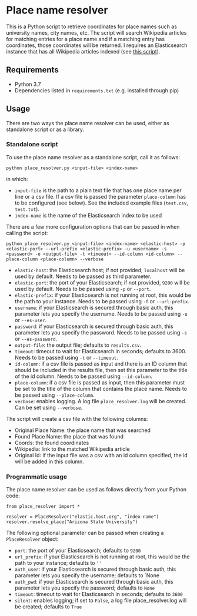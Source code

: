 # Place name resolver

This is a Python script to retrieve coordinates for place names such as university names, city names, etc. The script will search Wikipedia articles for matching entries for a place name and if a matching entry has coordinates, those coordinates will be returned. I requires an Elasticsearch instance that has all Wikipedia articles indexed (see [this script](https://github.com/diging/cord19-geo-explorer-utils/tree/732dfde5310a04d188bdec14ae0d7a2f659b1d51/wikipedia)).

## Requirements
- Python 3.7
- Dependencies listed in `requirements.txt` (e.g. installed through pip)

## Usage

There are two ways the place name resolver can be used, either as standalone script or as a library.

### Standalone script

To use the place name resolver as a standalone script, call it as follows:

```
python place_resolver.py <input-file> <index-name>
```

in which:
- `input-file` is the path to a plain text file that has one place name per line or a csv file. If a csv file is passed the parameter `place-column` has to be configured (see below). See the included example files (`test.csv`, `test.txt`).
- `index-name` is the name of the Elasticsearch index to be used

There are a few more configuration options that can be passed in when calling the script:
```
python place_resolver.py <input-file> <index-name> <elastic-host> -p <elastic-port> --url-prefix <elastic-prefix> -u <username> -s <password> -o <output-file> -t <timeout> --id-column <id-column> --place-column <place-column> --verbose
```

- `elastic-host`: the Elasticsearch host; if not provided, `localhost` will be used by default. Needs to be passed as third parameter.
- `elastic-port`: the port of your Elasticsearch; if not provided, `9200` will be used by default. Needs to be passed using `-p` or `--port`.
- `elastic-prefix`: if your Elasticsearch is not running at root, this would be the path to your instance. Needs to be passed using `-f` or `--url-prefix`.
- `username`: if your Elasticsearch is secured through basic auth, this parameter lets you specify the username. Needs to be passed using `-u` or `--es-user`.
- `password`: if your Elasticsearch is secured through basic auth, this parameter lets you specify the password. Needs to be passed using `-s` or `--es-password`.
- `output-file`: the output file; defaults to `results.csv`.
- `timeout`: timeout to wait for Elasticsearch in seconds; defaults to 3600. Needs to be passed using `-t` or `--timeout`.
- `id-column`: if a csv file is passed as input and there is an ID column that should be included in the results file, then set this parameter to the title of the id column. Needs to be passed using `--id-column`.
- `place-column`: if a csv file is passed as input, then this parameter must be set to the title of the column that contains the place name. Needs to be passed using `--place-column`.
- `verbose`: enables logging. A log file `place_resolver.log` will be created. Can be set using `--verbose`.

The script will create a csv file with the following columns:
- Original Place Name: the place name that was searched
- Found Place Name: the place that was found
- Coords: the found coordinates
- Wikipedia: link to the matched Wikipedia article
- Original Id: if the input file was a csv with an id column specified, the id will be added in this column.

### Programmatic usage

The place name resolver can be used as follows directly from your Python code:

```
from place_resolver import *

resolver = PlaceResolver("elastic.host.org", "index-name")
resolver.resolve_place("Arizona State University")
```

The following optional parameter can be passed when creating a `PlaceResolver` object:
- `port`: the port of your Elasticsearch; defaults to `9200`
- `url_prefix`: if your Elasticsearch is not running at root, this would be the path to your instance; defaults to `''`
- `auth_user`: if your Elasticsearch is secured through basic auth, this parameter lets you specify the username; defaults to `None
- `auth_pwd`: if your Elasticsearch is secured through basic auth, this parameter lets you specify the password; defaults to `None`
- `timeout`: timeout to wait for Elasticsearch in seconds; defaults to `3600`
- `silent`: enables logging; if set to `False`, a log file place_resolver.log will be created; defaults to `True`


